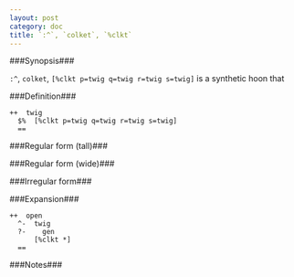 ```yaml
---
layout: post
category: doc
title: `:^`, `colket`, `%clkt`
---
```


###Synopsis###

`:^`, `colket`, `[%clkt p=twig q=twig r=twig s=twig]` is a synthetic hoon that

###Definition###

    ++  twig  
      $%  [%clkt p=twig q=twig r=twig s=twig]
      ==

###Regular form (tall)###

###Regular form (wide)###

###Irregular form###

###Expansion###
    
    ++  open
      ^-  twig
      ?-    gen
          [%clkt *]
      ==

###Notes###

